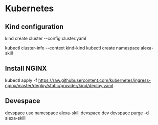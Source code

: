 # Kubernetes

## Kind configuration
kind create cluster --config cluster.yaml

kubectl cluster-info --context kind-kind
kubectl create namespace alexa-skill

## Install NGINX
kubectl apply -f https://raw.githubusercontent.com/kubernetes/ingress-nginx/master/deploy/static/provider/kind/deploy.yaml

## Devespace
devspace use namespace alexa-skill
devspace dev
devspace purge -d alexa-skill